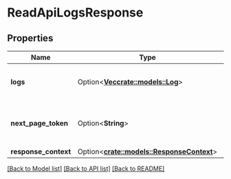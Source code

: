 # ReadApiLogsResponse

## Properties

Name | Type | Description | Notes
------------ | ------------- | ------------- | -------------
**logs** | Option<[**Vec<crate::models::Log>**](Log.md)> | Information about one or more logs. | [optional]
**next_page_token** | Option<**String**> | The token to request the next page of results. | [optional]
**response_context** | Option<[**crate::models::ResponseContext**](ResponseContext.md)> |  | [optional]

[[Back to Model list]](../README.md#documentation-for-models) [[Back to API list]](../README.md#documentation-for-api-endpoints) [[Back to README]](../README.md)


